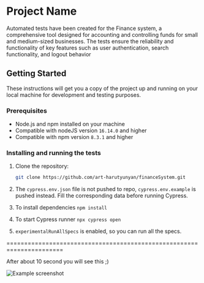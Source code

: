 # Project Name

Automated tests have been created for the Finance system, a comprehensive tool designed for accounting and controlling funds for small and medium-sized businesses. The tests ensure the reliability and functionality of key features such as user authentication, search functionality, and logout behavior

## Getting Started

These instructions will get you a copy of the project up and running on your local machine for development and testing purposes.

### Prerequisites

- Node.js and npm installed on your machine
- Compatible with nodeJS version `16.14.0` and higher
- Compatible with npm version `8.3.1` and higher

### Installing and running the tests

1. Clone the repository:

   ```bash
   git clone https://github.com/art-harutyunyan/financeSystem.git
   ```

2. The `cypress.env.json` file is not pushed to repo, `cypress.env.example` is pushed instead. Fill the corresponding data before running Cypress.
3. To install dependencies `npm install`
4. To start Cypress runner `npx cypress open`
5. `experimentalRunAllSpecs` is enabled, so you can run all the specs.

======================================================================

After about 10 second you will see this ;)

![Example screenshot](https://drive.google.com/file/d/1N5x7OR_NjDpfQkxi3KU2eB5By5xnmtnu/view?usp=drive_link)
